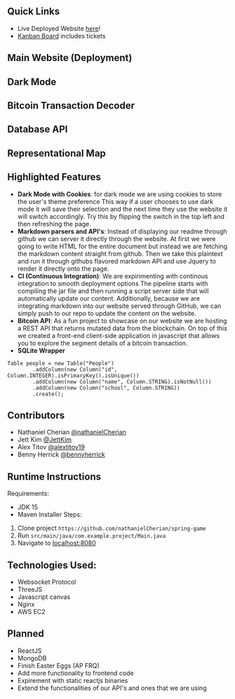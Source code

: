 ## Quick Links
- Live Deployed Website [here](http://spring.sylicia.com/)!
- [Kanban Board](https://github.com/nathanielCherian/spring-game/projects/1) includes tickets

## Main Website (Deployment)

## Dark Mode

## Bitcoin Transaction Decoder

## Database API

## Representational Map

## Highlighted Features
- **Dark Mode with Cookies**: for dark mode we are using cookies to store the user's theme preference
This way if a user chooses to use dark mode it will save their selection and the next time they use the
website it will switch accordingly. Try this by flipping the switch in the top left and then refreshing the page.
-  **Markdown parsers and API's**: Instead of displaying our readme through github we can server it directly
through the website. At first we were going to write HTML for the entire document but instead we are fetching the markdown content 
straight from github. Then we take this plaintext and run it through githubs flavored markdown API and use Jquery
to render it directly onto the page. 
- **CI (Continuous Integration)**: We are expirimenting with continous integration to smooth deployment options
The pipeline starts with compiling the jar file and then running a script server side that will automatically update our content. 
Additionally, because we are integrating markdown into our website served through GitHub, we can simply push to our repo
to update the content on the website. 
- **Bitcoin API**: As a fun project to showcase on our website we are hosting a REST API that returns mutated data from the 
blockchain. On top of this we created a front-end client-side application in javascript that allows you to explore the segment details
of a bitcoin transaction.
- **SQLite Wrapper**
```
Table people = new Table("People")
        .addColumn(new Column("id", Column.INTEGER).isPrimaryKey().isUnique())
        .addColumn(new Column("name", Column.STRING).isNotNull())
        .addColumn(new Column("school", Column.STRING))
        .create();
```

## Contributors
 - Nathaniel Cherian [@nathanielCherian](https://github.com/nathanielCherian) 
 - Jett Kim [@JettKim](https://github.com/JettKim)
 - Alex Titov [@alextitov19](https://github.com/alextitov19)
 - Benny Herrick [@bennyherrick](https://github.com/bennyherrick)

## Runtime Instructions
Requirements:
- JDK 15
- Maven Installer
Steps:
1. Clone project `https://github.com/nathanielCherian/spring-game`
2. Run `src/main/java/com.example.project/Main.java`
3. Navigate to [localhost:8080](http://localhost:8080/)

## Technologies Used:
- Websocket Protocol
- ThreeJS
- Javascript canvas
- Nginx
- AWS EC2

## Planned
- ReactJS
- MongoDB
- Finish Easter Eggs (AP FRQ)
- Add more functionality to frontend code
- Expirement with static reactjs binaries
- Extend the functionalities of our API's and ones that we are using

